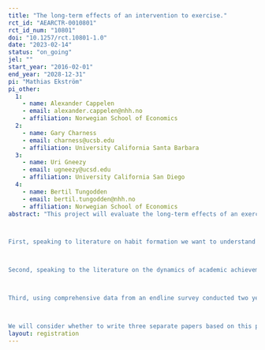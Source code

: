 ```yaml
---
title: "The long-term effects of an intervention to exercise."
rct_id: "AEARCTR-0010801"
rct_id_num: "10801"
doi: "10.1257/rct.10801-1.0"
date: "2023-02-14"
status: "on_going"
jel: ""
start_year: "2016-02-01"
end_year: "2028-12-31"
pi: "Mathias Ekström"
pi_other:
  1:
    - name: Alexander Cappelen
    - email: alexander.cappelen@nhh.no
    - affiliation: Norwegian School of Economics
  2:
    - name: Gary Charness
    - email: charness@ucsb.edu
    - affiliation: University California Santa Barbara
  3:
    - name: Uri Gneezy
    - email: ugneezy@ucsd.edu
    - affiliation: University California San Diego
  4:
    - name: Bertil Tungodden
    - email: bertil.tungodden@nhh.no
    - affiliation: Norwegian School of Economics
abstract: "This project will evaluate the long-term effects of an exercise intervention among university students. The exercise intervention consisted of a free gym membership in the academic spring semester of 2016 (January – June), and was provided as part of a randomized-controlled trial, where a total of 778 university students in Bergen, Norway, participated: 398 students received the free gym card and were thus treated, whereas the remaining students did not receive free access to attend the student gym and thus constitute the control group. The immediate effects of the intervention – i.e., the effects in the spring semester 2016 – are documented in the published article “Exercise Improves Academic Performance” (forthcoming in the Journal of Political Economy), which in turn built on the pre-analysis plan AEARCTR-0001949. In the current project we will investigate the long-term effects of the intervention – i.e., the effects after the free gym card expired in June 2016 – addressing three distinct research questions.  

First, speaking to literature on habit formation we want to understand whether the exercise intervention enabled the formation of an exercise habit in subsequent semesters (focusing on the fall 2016). More specifically, we will analyze whether treated students are more likely to buy a gym card at a cost (capturing people's exercise intentions) as well as actual gym attendance using administrative scanner data.    

Second, speaking to the literature on the dynamics of academic achievements, we will analyze whether the boost in completed study points observed in the spring 2016 (caused by the exercise intervention) promotes sustained academic success or whether it crowds out academic performance in subsequent semesters (focusing on the fall 2016). Importantly, the long-term effects on academic performance may be completely independent of whether exercise is habitual or not.

Third, using comprehensive data from an endline survey conducted two years after the intervention (spring 2018, 92% response rate) we will adress the effects of the exercise intervention on a broader set of life outcomes (outside the sphere of exercise and academic performance), including a health index, BMI, life satisfaction, a self-control index, and occupational status.

We will consider whether to write three separate papers based on this project or bundle the findings into one paper, but for complete overview we specify all the analysis in one single pre-plan."
layout: registration
---
```


